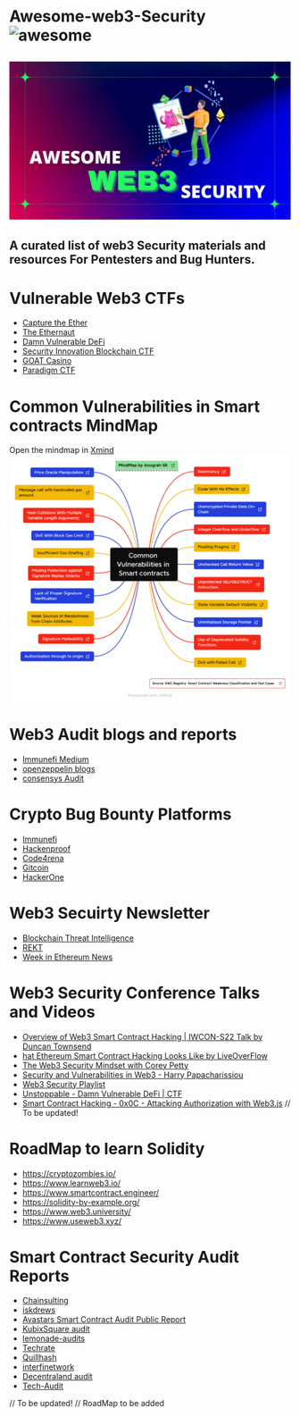 # Awesome-web3-Security ![awesome](https://awesome.re/badge.svg)
![](/image/banner.jpg)
---
A curated list of web3 Security materials and resources For Pentesters and Bug Hunters.
---

# Vulnerable Web3 CTFs

- [Capture the Ether](https://capturetheether.com/)
- [The Ethernaut](https://ethernaut.openzeppelin.com/)
- [Damn Vulnerable DeFi](https://www.damnvulnerabledefi.xyz/)
- [Security Innovation Blockchain CTF](https://blockchain-ctf.securityinnovation.com/#/)
- [GOAT Casino](https://github.com/nccgroup/GOATCasino)
- [Paradigm CTF](https://github.com/paradigm-operations/paradigm-ctf-2021)

# Common Vulnerabilities in Smart contracts MindMap
Open the mindmap in [Xmind](https://www.xmind.net/m/2zbPP7/)
![](/image/Vulnerabilities_in_Smart_contracts.png)

# Web3 Audit blogs and reports
- [Immunefi Medium](https://medium.com/immunefi)
- [openzeppelin blogs](https://blog.openzeppelin.com/security-audits/)
- [consensys Audit](https://consensys.net/diligence/audits/)

# Crypto Bug Bounty Platforms
- [Immunefi](https://immunefi.com/)
- [Hackenproof](https://hackenproof.com/programs)
- [Code4rena](https://code4rena.com/)
- [Gitcoin](https://gitcoin.co/explorer)
- [HackerOne](https://hackerone.com)

# Web3 Secuirty Newsletter
- [Blockchain Threat Intelligence](https://newsletter.blockthreat.io/)
- [REKT](https://rekt.news/)
- [Week in Ethereum News](https://weekinethereumnews.com/)
# Web3 Security Conference Talks and Videos
- [Overview of Web3 Smart Contract Hacking | IWCON-S22 Talk by Duncan Townsend](https://www.youtube.com/watch?v=lJQwuyW4t-k)
- [hat Ethereum Smart Contract Hacking Looks Like by LiveOverFlow](http://www.youtube.com/watch?v=P8LXLoTUJ5g)
- [The Web3 Security Mindset with Corey Petty](https://www.youtube.com/watch?v=zcJmWr5_GOc)
- [Security and Vulnerabilities in Web3 - Harry Papacharissiou](https://www.youtube.com/watch?v=QSmtVR0aniI)
- [Web3 Security Playlist](https://www.youtube.com/playlist?list=PLox242_JhiuEe64LzW1M8XpiQ2-N5bZsX)
- [Unstoppable - Damn Vulnerable DeFi | CTF](https://www.youtube.com/watch?v=A5s9aez43Co&list=PLO5VPQH6OWdXKPThrch6U0imGdD3pHLXi)
- [Smart Contract Hacking - 0x0C - Attacking Authorization with Web3.js](https://www.youtube.com/watch?v=cOP9z9XWjwc)
// To be updated!

# RoadMap to learn Solidity
- https://cryptozombies.io/
- https://www.learnweb3.io/
- https://www.smartcontract.engineer/
- https://solidity-by-example.org/
- https://www.web3.university/
- https://www.useweb3.xyz/

# Smart Contract Security Audit Reports
- [Chainsulting](https://github.com/chainsulting/Smart-Contract-Security-Audits)
- [iskdrews](https://github.com/iskdrews/awesome-solidity-security)
- [Avastars Smart Contract Audit Public Report](https://github.com/nicholashc/AvastarsAudit/)
- [KubixSquare audit](https://github.com/KubixSquare/AuditReports)
- [lemonade-audits](https://github.com/jigstack-dev/lemonade-audits)
- [Techrate](https://github.com/TechRate/Smart-Contract-Audits)
- [Quillhash](https://github.com/Quillhash/QuillAudit_Reports)
- [interfinetwork](https://github.com/interfinetwork/smart-contract-audits)
- [Decentraland audit](https://github.com/decentraland/smart-contract-audits)
- [Tech-Audit](https://github.com/Tech-Audit/Smart-Contract-Audits)


// To be updated!
// RoadMap to be added
